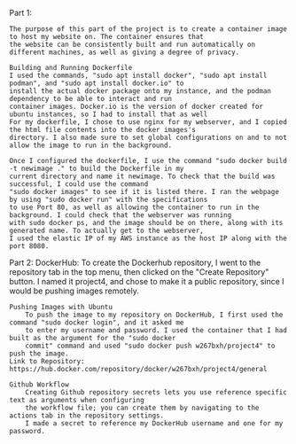 Part 1:
	
	The purpose of this part of the project is to create a container image to host my website on. The container ensures that
	the website can be consistently built and run automatically on different machines, as well as giving a degree of privacy. 

	Building and Running Dockerfile
	I used the commands, "sudo apt install docker", "sudo apt install podman", and "sudo apt install docker.io" to
	install the actual docker package onto my instance, and the podman dependency to be able to interact and run 
	container images. Docker.io is the version of docker created for ubuntu instances, so I had to install that as well
	For my dockerfile, I chose to use nginx for my webserver, and I copied the html file contents into the docker images's
	directory. I also made sure to set global configurations on and to not allow the image to run in the background.

	Once I configured the dockerfile, I use the command "sudo docker build -t newimage ." to build the Dockerfile in my
	current directory and name it newimage. To check that the build was successful, I could use the command
	"sudo docker images" to see if it is listed there. I ran the webpage by using "sudo docker run" with the specifications 
	to use Port 80, as well as allowing the container to run in the background. I could check that the webserver was running
	with sudo docker ps, and the image should be on there, along with its generated name. To actually get to the webserver, 
	I used the elastic IP of my AWS instance as the host IP along with the port 8080. 

Part 2: 
	DockerHub:
		To create the Dockerhub repository, I went to the repository tab in the top menu, then clicked on the 
		"Create Repository" button. I named it project4, and chose to make it a public repository, since I would be 
		pushing images remotely. 

	Pushing Images with Ubuntu
		To push the image to my repository on DockerHub, I first used the command "sudo docker login", and it asked me
		to enter my username and password. I used the container that I had built as the argument for the "sudo docker 
		commit" command and used "sudo docker push w267bxh/project4" to push the image.
	Link to Repository: https://hub.docker.com/repository/docker/w267bxh/project4/general
	
	Github Workflow
		Creating Github repository secrets lets you use reference specific text as arguments when configuring
		the workflow file; you can create them by navigating to the actions tab in the repository settings. 
		I made a secret to reference my DockerHub username and one for my password. 
